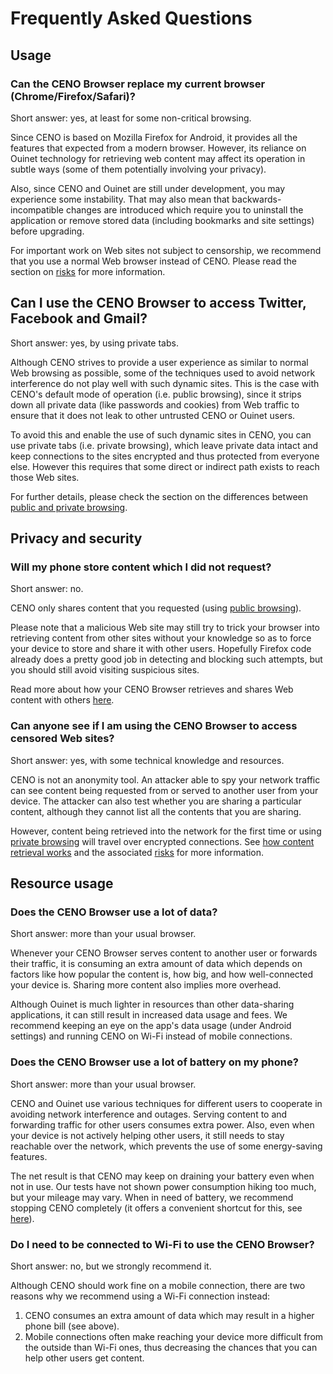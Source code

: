 # Frequently Asked Questions

## Usage

### Can the CENO Browser replace my current browser (Chrome/Firefox/Safari)?

Short answer: yes, at least for some non-critical browsing.

Since CENO is based on Mozilla Firefox for Android, it provides all the features that expected from a modern browser.  However, its reliance on Ouinet technology for retrieving web content may affect its operation in subtle ways (some of them potentially involving your privacy).

Also, since CENO and Ouinet are still under development, you may experience some instability.  That may also mean that backwards-incompatible changes are introduced which require you to uninstall the application or remove stored data (including bookmarks and site settings) before upgrading.

For important work on Web sites not subject to censorship, we recommend that you use a normal Web browser instead of CENO.  Please read the section on [risks](../concepts/risks.md) for more information.

## Can I use the CENO Browser to access Twitter, Facebook and Gmail?

Short answer: yes, by using private tabs.

Although CENO strives to provide a user experience as similar to normal Web browsing as possible, some of the techniques used to avoid network interference do not play well with such dynamic sites.  This is the case with CENO's default mode of operation (i.e. public browsing), since it strips down all private data (like passwords and cookies) from Web traffic to ensure that it does not leak to other untrusted CENO or Ouinet users.

To avoid this and enable the use of such dynamic sites in CENO, you can use private tabs (i.e. private browsing), which leave private data intact and keep connections to the sites encrypted and thus protected from everyone else.  However this requires that some direct or indirect path exists to reach those Web sites.

For further details, please check the section on the differences between [public and private browsing](../concepts/public-private.md).

## Privacy and security

### Will my phone store content which I did not request?

Short answer: no.

CENO only shares content that you requested (using [public browsing](../concepts/public-private.md)).

Please note that a malicious Web site may still try to trick your browser into retrieving content from other sites without your knowledge so as to force your device to store and share it with other users.  Hopefully Firefox code already does a pretty good job in detecting and blocking such attempts, but you should still avoid visiting suspicious sites.

Read more about how your CENO Browser retrieves and shares Web content with others [here](../concepts/how.md).

### Can anyone see if I am using the CENO Browser to access censored Web sites?

Short answer: yes, with some technical knowledge and resources.

CENO is not an anonymity tool.  An attacker able to spy your network traffic can see content being requested from or served to another user from your device.  The attacker can also test whether you are sharing a particular content, although they cannot list all the contents that you are sharing.

However, content being retrieved into the network for the first time or using [private browsing](../concepts/public-private.md) will travel over encrypted connections.  See [how content retrieval works](../concepts/how.md) and the associated [risks](../concepts/risks.md) for more information.

## Resource usage

### Does the CENO Browser use a lot of data?

Short answer: more than your usual browser.

Whenever your CENO Browser serves content to another user or forwards their traffic, it is consuming an extra amount of data which depends on factors like how popular the content is, how big, and how well-connected your device is.  Sharing more content also implies more overhead.

Although Ouinet is much lighter in resources than other data-sharing applications, it can still result in increased data usage and fees.  We recommend keeping an eye on the app's data usage (under Android settings) and running CENO on Wi-Fi instead of mobile connections.

### Does the CENO Browser use a lot of battery on my phone?

Short answer: more than your usual browser.

CENO and Ouinet use various techniques for different users to cooperate in avoiding network interference and outages.  Serving content to and forwarding traffic for other users consumes extra power.  Also, even when your device is not actively helping other users, it still needs to stay reachable over the network, which prevents the use of some energy-saving features.

The net result is that CENO may keep on draining your battery even when not in use.  Our tests have not shown power consumption hiking too much, but your mileage may vary.  When in need of battery, we recommend stopping CENO completely (it offers a convenient shortcut for this, see [here](../browser/install.md)).

### Do I need to be connected to Wi-Fi to use the CENO Browser?

Short answer: no, but we strongly recommend it.

Although CENO should work fine on a mobile connection, there are two reasons why we recommend using a Wi-Fi connection instead:

 1. CENO consumes an extra amount of data which may result in a higher phone bill (see above).
 2. Mobile connections often make reaching your device more difficult from the outside than Wi-Fi ones, thus decreasing the chances that you can help other users get content.
